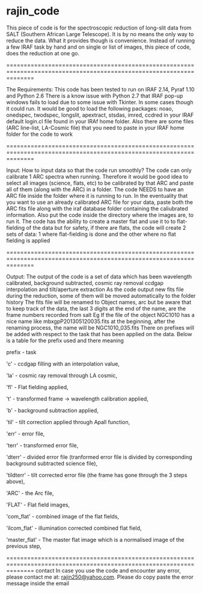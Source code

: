 rajin_code
==========
This piece of code is for the spectroscopic reduction of long-slit data from SALT (Southern African Large Telescope).
It is by no means the only way to reduce the data. What it provides though is convenience. Instead of running a few 
IRAF task by hand and on single or list of images, this piece of code, does the reduction at one go.

====================================================================================================================

The Requirements:
This code has been tested to run on IRAF 2.14, Pyraf 1.10 and Python 2.6
There is a know issue with Python 2.7 that IRAF pop-up windows fails to load due to some issue with Tkinter. In some 
cases though it could run.
It would be good to load the following packages: noao, onedspec, twodspec, longslit, apextract, stsdas, imred, ccdred
in your IRAF default login.cl file found in your IRAf home folder.
Also there are some files (ARC line-list, LA-Cosmic file) that you need to paste in your IRAF home folder for the code
to work

====================================================================================================================

Input:
How to input data so that the code run smoothly?
The code can only calibrate 1 ARC spectra when running.
Therefore it would be good idea to select all images (science, flats, etc) to be calibrated by that ARC and paste 
all of them (along with the ARC) in a folder.
The code NEEDS to have an ARC file inside the folder where it is running to run. In the eventuality that you want to 
use an already calibrated ARC file for your data, paste both the ARC fits file along with the iraf database folder
containing the caliubrated information. 
Also put the code inside the directory where the images are, to run it.
The code has the ability to create a master flat and use it to to flat-fielding of the data but for safety, if there 
are flats, the code will create 2 sets of data: 1 where flat-fielding is done and the other where no flat fielding is
applied

====================================================================================================================

Output:
The output of the code is a set of data which has been wavelength calibrated, background subtracted, cosmic ray removal
ccdgap interpolation and  tilt/aperture extraction
As the code output new fits file during the reduction, some of them will be moved automatically to the folder history
The fits file will be renamed to Object names, arc but be aware that to keep track of the data, the last 3 digits at 
the end of the name, are the frame numbers recorded from salt
Eg
If the file of the object NGC1010 has a nice name like mbxgpP201305120035.fits at the beginning, after the renaming 
process, the name will be NGC1010_035.fits
There on prefixes will be added with respect to the task that has been applied on the data. Below is a table for the 
prefix used and there meaning

prefix    -    task

'c'      -       ccdgap filling with an interpolation value,

'la'     -       cosmic ray removal through LA cosmic,

'fl'     -       Flat fielding applied,

't'      -       transformed frame -> wavelength calibration applied,

'b'      -       background subtraction applied,

'til'    -       tilt correction applied through Apall function, 

'err'    -       error file,

'terr'   -       transformed error file,

'dterr'  -       divided error file (tranformed error file is divided by corresponding background subtracted science file),

'tildterr'  -    tilt corrected error file (the frame has gone through the 3 steps above),

'ARC'     -      the Arc file,

'FLAT'    -      Flat field images,

'com_flat'  -    combined image of the flat fields,

'ilcom_flat'  -  illumination corrected combined flat field,

'master_flat' -  The master flat image which is a normalised image of the previous step,

====================================================================================================================
contact
In case you use the code and encounter any error, please contact me at: rajin250@yahoo.com. Please do copy paste the 
error message inside the email
